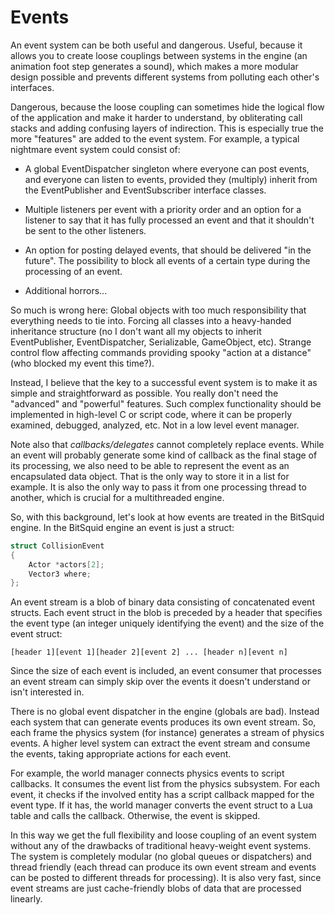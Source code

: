 # Events

An event system can be both useful and dangerous. Useful, because it allows you to create loose couplings between systems in the engine (an animation foot step generates a sound), which makes a more modular design possible and prevents different systems from polluting each other's interfaces.

Dangerous, because the loose coupling can sometimes hide the logical flow of the application and make it harder to understand, by obliterating call stacks and adding confusing layers of indirection. This is especially true the more "features" are added to the event system. For example, a typical nightmare event system could consist of:

* A global EventDispatcher singleton where everyone can post events, and everyone can listen to events, provided they (multiply) inherit from the EventPublisher and EventSubscriber interface classes.

* Multiple listeners per event with a priority order and an option for a listener to say that it has fully processed an event and that it shouldn't be sent to the other listeners.

* An option for posting delayed events, that should be delivered "in the future".
The possibility to block all events of a certain type during the processing of an event.

* Additional horrors...

So much is wrong here: Global objects with too much responsibility that everything needs to tie into. Forcing all classes into a heavy-handed inheritance structure (no I don't want all my objects to inherit EventPublisher, EventDispatcher, Serializable, GameObject, etc). Strange control flow affecting commands providing spooky "action at a distance" (who blocked my event this time?).

Instead, I believe that the key to a successful event system is to make it as simple and straightforward as possible. You really don't need the "advanced" and "powerful" features. Such complex functionality should be implemented in high-level C or script code, where it can be properly examined, debugged, analyzed, etc. Not in a low level event manager.

Note also that *callbacks/delegates* cannot completely replace events. While an event will probably generate some kind of callback as the final stage of its processing, we also need to be able to represent the event as an encapsulated data object. That is the only way to store it in a list for example. It is also the only way to pass it from one processing thread to another, which is crucial for a multithreaded engine.

So, with this background, let's look at how events are treated in the BitSquid engine. In the BitSquid engine an event is just a struct:

```cpp
struct CollisionEvent
{
    Actor *actors[2];
    Vector3 where;
};
```

An event stream is a blob of binary data consisting of concatenated event structs. Each event struct in the blob is preceded by a header that specifies the event type (an integer uniquely identifying the event) and the size of the event struct:

```
[header 1][event 1][header 2][event 2] ... [header n][event n]
```

Since the size of each event is included, an event consumer that processes an event stream can simply skip over the events it doesn't understand or isn't interested in.

There is no global event dispatcher in the engine (globals are bad). Instead each system that can generate events produces its own event stream. So, each frame the physics system (for instance) generates a stream of physics events. A higher level system can extract the event stream and consume the events, taking appropriate actions for each event.

For example, the world manager connects physics events to script callbacks. It consumes the event list from the physics subsystem. For each event, it checks if the involved entity has a script callback mapped for the event type. If it has, the world manager converts the event struct to a Lua table and calls the callback. Otherwise, the event is skipped.

In this way we get the full flexibility and loose coupling of an event system without any of the drawbacks of traditional heavy-weight event systems. The system is completely modular (no global queues or dispatchers) and thread friendly (each thread can produce its own event stream and events can be posted to different threads for processing). It is also very fast, since event streams are just cache-friendly blobs of data that are processed linearly.
